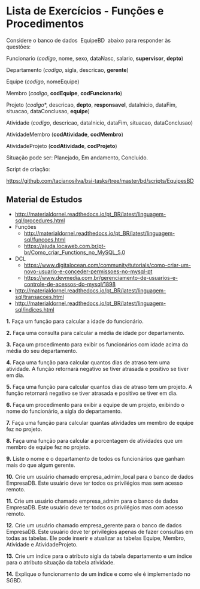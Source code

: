 # Lista de Exercícios - Funções e Procedimentos
Considere o banco de dados ​ EquipeBD ​ abaixo para responder às questões:

Funcionario (*codigo*, nome, sexo, dataNasc, salario, **supervisor**, **depto**)

Departamento (*codigo*, sigla, descricao, **gerente**)

Equipe (*codigo*, nomeEquipe)

Membro (*codigo*, **codEquipe**, **codFuncionario**)

Projeto (*codigo**, descricao, **depto**, **responsavel**, dataInicio, dataFim, situacao, dataConclusao, **equipe**)

Atividade (*codigo*, descricao, dataInicio, dataFim, situacao, dataConclusao)

AtividadeMembro (**codAtividade**, **codMembro**)

AtividadeProjeto (**codAtividade**, **codProjeto**)

Situação pode ser: Planejado, Em andamento, Concluído.

Script de criação:

https://github.com/tacianosilva/bsi-tasks/tree/master/bd/scripts/EquipesBD

## Material de Estudos
* http://materialdornel.readthedocs.io/pt_BR/latest/linguagem-sql/procedures.html
* Funções
  * http://materialdornel.readthedocs.io/pt_BR/latest/linguagem-sql/funcoes.html
  * https://ajuda.locaweb.com.br/pt-br/Como_criar_Functions_no_MySQL_5.0
* DCL
  * https://www.digitalocean.com/community/tutorials/como-criar-um-novo-usuario-e-conceder-permissoes-no-mysql-pt
  * https://www.devmedia.com.br/gerenciamento-de-usuarios-e-controle-de-acessos-do-mysql/1898
* http://materialdornel.readthedocs.io/pt_BR/latest/linguagem-sql/transacoes.html
* http://materialdornel.readthedocs.io/pt_BR/latest/linguagem-sql/indices.html

**1.** Faça um função para calcular a idade do funcionário.

**2.** Faça uma consulta para calcular a média de idade por departamento.

**3.** Faça um procedimento para exibir os funcionários com idade acima da média do seu departamento.

**4.** Faça uma função para calcular quantos dias de atraso tem uma atividade. A função retornará negativo se tiver atrasada e positivo se tiver em dia.

**5.** Faça uma função para calcular quantos dias de atraso tem um projeto. A função retornará negativo se tiver atrasada e positivo se tiver em dia.

**6.** Faça um procedimento para exibir a equipe de um projeto, exibindo o nome do funcionário, a sigla do departamento.

**7.** Faça uma função para calcular quantas atividades um membro de equipe fez no projeto.

**8.** Faça uma função para calcular a porcentagem de atividades que um membro de equipe fez no projeto.

**9.** Liste o nome e o departamento de todos os funcionários que ganham mais do que algum gerente.

**10.** Crie um usuário chamado empresa_admim_local para o banco de dados EmpresaDB. Este usuário deve ter todos os privilégios mas sem acesso remoto.

**11.** Crie um usuário chamado empresa_admim para o banco de dados EmpresaDB. Este usuário deve ter todos os privilégios mas com acesso remoto.

**12.** Crie um usuário chamado empresa_gerente para o banco de dados EmpresaDB. Este usuário deve ter privilégios apenas de fazer consultas em todas as tabelas. Ele pode inserir e atualizar as tabelas Equipe, Membro, Atividade e AtividadeProjeto.

**13.** Crie um índice para o atributo sigla da tabela departamento e um índice para o atributo situação da tabela atividade.

**14.** Explique o funcionamento de um índice e como ele é implementado no SGBD.
